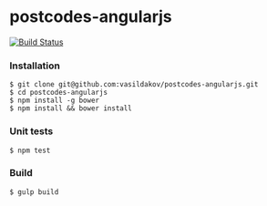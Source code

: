 # postcodes-angularjs

[![Build Status](https://travis-ci.org/vasildakov/postcodes-angularjs.svg?branch=master)](https://travis-ci.org/vasildakov/postcodes-angularjs)

### Installation

```
$ git clone git@github.com:vasildakov/postcodes-angularjs.git
$ cd postcodes-angularjs
$ npm install -g bower
$ npm install && bower install
```


### Unit tests

```
$ npm test
```


### Build

```
$ gulp build
```